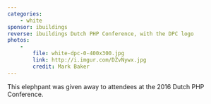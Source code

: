 ```yaml
---
categories:
    - white
sponsor: ibuildings
reverse: ibuildings Dutch PHP Conference, with the DPC logo
photos:
    -
        file: white-dpc-0-400x300.jpg
        link: http://i.imgur.com/DZvNywx.jpg
        credit: Mark Baker
---
```

This elephpant was given away to attendees at the 2016 Dutch PHP Conference.
